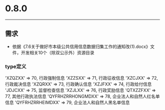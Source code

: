 # 0.8.0

---

## 需求

* 依据《7.6关于做好市本级公共信用信息数据归集工作的通知改(1).docx》文件，开发相关10个（除双公示外）资源目录

### type定义

  'XZQZXX' => 70,       			行政强制信息
  'XZZSXX' => 71,       			行政征收信息
  'XZCJXX' => 72,       			行政裁决信息
  'XZQRXX' => 73,       			行政确认信息
  'XZJFXX' => 74,       			行政给付信息
  'JDJCXX' => 75,       			监督检查信息
  'XZJLXX' => 76,       			行政奖励信息
  'QTXZZFXX' => 77,       			其他行政执法信息
  'QYFRHZRRHONGMDXX' => 78,       	企业法人和自然人红名单信息
  'QYFRHZRRHEIMDXX' => 79,       	企业法人和自然人黑名单信息